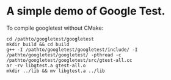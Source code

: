 # A simple demo of Google Test.

To compile googletest without CMake:
```
cd /pathto/googletest/googletest
mkdir build && cd build
g++ -I /pathto/googletest/googletest/include/ -I /pathto/googletest/googletest/ -pthread -c /pathto/googletest/googletest/src/gtest-all.cc
ar -rv libgtest.a gtest-all.o
mkdir ../lib && mv libgtest.a ../lib
```

